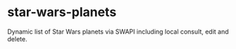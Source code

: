 # star-wars-planets
Dynamic list of Star Wars planets via SWAPI including local consult, edit and delete.
